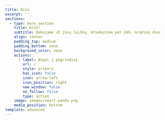 ```yaml
---
title: Ačiū
excerpt: ''
sections:
  - type: hero_section
    title: Ačiū!
    subtitle: Dėkojame už jūsų laišką. Atsakysime per 24h. Gražios dienos!
    align: center
    padding_top: medium
    padding_bottom: none
    background_color: none
    actions:
      - label: Atgal į pagrindinį
        url: /
        style: primary
        has_icon: false
        icon: arrow-left
        icon_position: right
        new_window: false
        no_follow: false
        type: action
    image: images/smart-panda.png
    media_position: bottom
template: advanced
---
```


